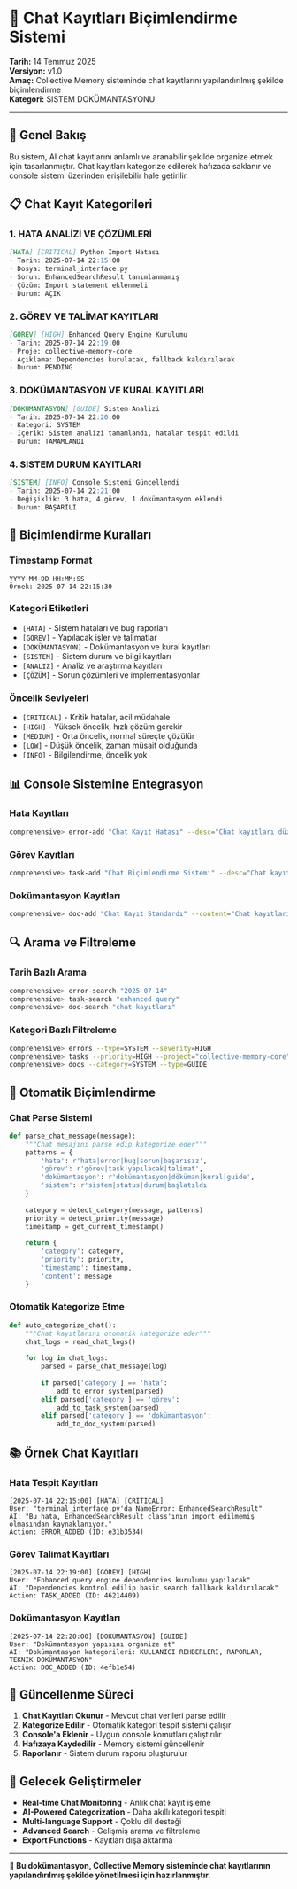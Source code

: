 # 💬 Chat Kayıtları Biçimlendirme Sistemi

**Tarih:** 14 Temmuz 2025  
**Versiyon:** v1.0  
**Amaç:** Collective Memory sisteminde chat kayıtlarını yapılandırılmış şekilde biçimlendirme  
**Kategori:** SISTEM DOKÜMANTASYONU  

---

## 🎯 Genel Bakış

Bu sistem, AI chat kayıtlarını anlamlı ve aranabilir şekilde organize etmek için tasarlanmıştır. Chat kayıtları kategorize edilerek hafızada saklanır ve console sistemi üzerinden erişilebilir hale getirilir.

## 📋 Chat Kayıt Kategorileri

### 1. **HATA ANALİZİ VE ÇÖZÜMLERİ**
```markdown
[HATA] [CRITICAL] Python Import Hatası
- Tarih: 2025-07-14 22:15:00
- Dosya: terminal_interface.py
- Sorun: EnhancedSearchResult tanımlanmamış
- Çözüm: Import statement eklenmeli
- Durum: AÇIK
```

### 2. **GÖREV VE TALİMAT KAYITLARI**
```markdown
[GÖREV] [HIGH] Enhanced Query Engine Kurulumu
- Tarih: 2025-07-14 22:19:00
- Proje: collective-memory-core
- Açıklama: Dependencies kurulacak, fallback kaldırılacak
- Durum: PENDING
```

### 3. **DOKÜMANTASYON VE KURAL KAYITLARI**
```markdown
[DOKÜMANTASYON] [GUIDE] Sistem Analizi
- Tarih: 2025-07-14 22:20:00
- Kategori: SYSTEM
- İçerik: Sistem analizi tamamlandı, hatalar tespit edildi
- Durum: TAMAMLANDI
```

### 4. **SISTEM DURUM KAYITLARI**
```markdown
[SISTEM] [INFO] Console Sistemi Güncellendi
- Tarih: 2025-07-14 22:21:00
- Değişiklik: 3 hata, 4 görev, 1 dokümantasyon eklendi
- Durum: BAŞARILI
```

## 🔧 Biçimlendirme Kuralları

### **Timestamp Format**
```
YYYY-MM-DD HH:MM:SS
Örnek: 2025-07-14 22:15:30
```

### **Kategori Etiketleri**
- `[HATA]` - Sistem hataları ve bug raporları
- `[GÖREV]` - Yapılacak işler ve talimatlar
- `[DOKÜMANTASYON]` - Dokümantasyon ve kural kayıtları
- `[SISTEM]` - Sistem durum ve bilgi kayıtları
- `[ANALIZ]` - Analiz ve araştırma kayıtları
- `[ÇÖZÜM]` - Sorun çözümleri ve implementasyonlar

### **Öncelik Seviyeleri**
- `[CRITICAL]` - Kritik hatalar, acil müdahale
- `[HIGH]` - Yüksek öncelik, hızlı çözüm gerekir
- `[MEDIUM]` - Orta öncelik, normal süreçte çözülür
- `[LOW]` - Düşük öncelik, zaman müsait olduğunda
- `[INFO]` - Bilgilendirme, öncelik yok

## 📊 Console Sistemine Entegrasyon

### **Hata Kayıtları**
```bash
comprehensive> error-add "Chat Kayıt Hatası" --desc="Chat kayıtları düzgün biçimlendirilmemiş" --severity=MEDIUM --type=SYSTEM --file="chat_logs/"
```

### **Görev Kayıtları**
```bash
comprehensive> task-add "Chat Biçimlendirme Sistemi" --desc="Chat kayıtlarını otomatik biçimlendiren sistem geliştirilecek" --priority=MEDIUM --project="collective-memory-core"
```

### **Dokümantasyon Kayıtları**
```bash
comprehensive> doc-add "Chat Kayıt Standardı" --content="Chat kayıtlarının biçimlendirilmesi için standart format" --type=GUIDE --category=SYSTEM
```

## 🔍 Arama ve Filtreleme

### **Tarih Bazlı Arama**
```bash
comprehensive> error-search "2025-07-14"
comprehensive> task-search "enhanced query"
comprehensive> doc-search "chat kayıtları"
```

### **Kategori Bazlı Filtreleme**
```bash
comprehensive> errors --type=SYSTEM --severity=HIGH
comprehensive> tasks --priority=HIGH --project="collective-memory-core"
comprehensive> docs --category=SYSTEM --type=GUIDE
```

## 🤖 Otomatik Biçimlendirme

### **Chat Parse Sistemi**
```python
def parse_chat_message(message):
    """Chat mesajını parse edip kategorize eder"""
    patterns = {
        'hata': r'hata|error|bug|sorun|başarısız',
        'görev': r'görev|task|yapılacak|talimat',
        'dokümantasyon': r'dokümantasyon|döküman|kural|guide',
        'sistem': r'sistem|status|durum|başlatıldı'
    }
    
    category = detect_category(message, patterns)
    priority = detect_priority(message)
    timestamp = get_current_timestamp()
    
    return {
        'category': category,
        'priority': priority,
        'timestamp': timestamp,
        'content': message
    }
```

### **Otomatik Kategorize Etme**
```python
def auto_categorize_chat():
    """Chat kayıtlarını otomatik kategorize eder"""
    chat_logs = read_chat_logs()
    
    for log in chat_logs:
        parsed = parse_chat_message(log)
        
        if parsed['category'] == 'hata':
            add_to_error_system(parsed)
        elif parsed['category'] == 'görev':
            add_to_task_system(parsed)
        elif parsed['category'] == 'dokümantasyon':
            add_to_doc_system(parsed)
```

## 📚 Örnek Chat Kayıtları

### **Hata Tespit Kayıtları**
```
[2025-07-14 22:15:00] [HATA] [CRITICAL] 
User: "terminal_interface.py'da NameError: EnhancedSearchResult"
AI: "Bu hata, EnhancedSearchResult class'ının import edilmemiş olmasından kaynaklanıyor."
Action: ERROR_ADDED (ID: e31b3534)
```

### **Görev Talimat Kayıtları**
```
[2025-07-14 22:19:00] [GÖREV] [HIGH]
User: "Enhanced query engine dependencies kurulumu yapılacak"
AI: "Dependencies kontrol edilip basic search fallback kaldırılacak"
Action: TASK_ADDED (ID: 46214409)
```

### **Dokümantasyon Kayıtları**
```
[2025-07-14 22:20:00] [DOKÜMANTASYON] [GUIDE]
User: "Dokümantasyon yapısını organize et"
AI: "Dokümantasyon kategorileri: KULLANICI REHBERLERI, RAPORLAR, TEKNIK DOKÜMANTASYON"
Action: DOC_ADDED (ID: 4efb1e54)
```

## 🔄 Güncellenme Süreci

1. **Chat Kayıtları Okunur** - Mevcut chat verileri parse edilir
2. **Kategorize Edilir** - Otomatik kategori tespit sistemi çalışır
3. **Console'a Eklenir** - Uygun console komutları çalıştırılır
4. **Hafızaya Kaydedilir** - Memory sistemi güncellenir
5. **Raporlanır** - Sistem durum raporu oluşturulur

## 🎯 Gelecek Geliştirmeler

- **Real-time Chat Monitoring** - Anlık chat kayıt işleme
- **AI-Powered Categorization** - Daha akıllı kategori tespiti
- **Multi-language Support** - Çoklu dil desteği
- **Advanced Search** - Gelişmiş arama ve filtreleme
- **Export Functions** - Kayıtları dışa aktarma

---

**📝 Bu dokümantasyon, Collective Memory sisteminde chat kayıtlarının yapılandırılmış şekilde yönetilmesi için hazırlanmıştır.** 